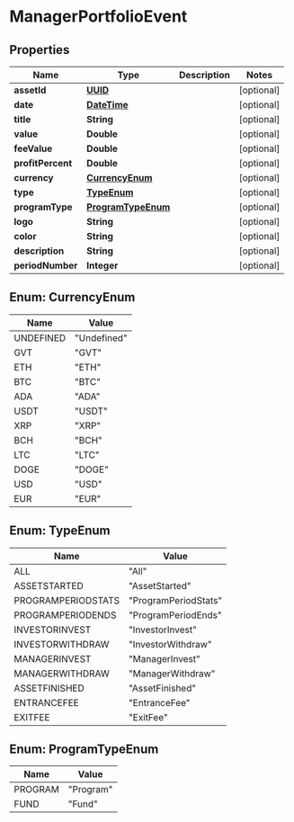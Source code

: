 
# ManagerPortfolioEvent

## Properties
Name | Type | Description | Notes
------------ | ------------- | ------------- | -------------
**assetId** | [**UUID**](UUID.md) |  |  [optional]
**date** | [**DateTime**](DateTime.md) |  |  [optional]
**title** | **String** |  |  [optional]
**value** | **Double** |  |  [optional]
**feeValue** | **Double** |  |  [optional]
**profitPercent** | **Double** |  |  [optional]
**currency** | [**CurrencyEnum**](#CurrencyEnum) |  |  [optional]
**type** | [**TypeEnum**](#TypeEnum) |  |  [optional]
**programType** | [**ProgramTypeEnum**](#ProgramTypeEnum) |  |  [optional]
**logo** | **String** |  |  [optional]
**color** | **String** |  |  [optional]
**description** | **String** |  |  [optional]
**periodNumber** | **Integer** |  |  [optional]


<a name="CurrencyEnum"></a>
## Enum: CurrencyEnum
Name | Value
---- | -----
UNDEFINED | &quot;Undefined&quot;
GVT | &quot;GVT&quot;
ETH | &quot;ETH&quot;
BTC | &quot;BTC&quot;
ADA | &quot;ADA&quot;
USDT | &quot;USDT&quot;
XRP | &quot;XRP&quot;
BCH | &quot;BCH&quot;
LTC | &quot;LTC&quot;
DOGE | &quot;DOGE&quot;
USD | &quot;USD&quot;
EUR | &quot;EUR&quot;


<a name="TypeEnum"></a>
## Enum: TypeEnum
Name | Value
---- | -----
ALL | &quot;All&quot;
ASSETSTARTED | &quot;AssetStarted&quot;
PROGRAMPERIODSTATS | &quot;ProgramPeriodStats&quot;
PROGRAMPERIODENDS | &quot;ProgramPeriodEnds&quot;
INVESTORINVEST | &quot;InvestorInvest&quot;
INVESTORWITHDRAW | &quot;InvestorWithdraw&quot;
MANAGERINVEST | &quot;ManagerInvest&quot;
MANAGERWITHDRAW | &quot;ManagerWithdraw&quot;
ASSETFINISHED | &quot;AssetFinished&quot;
ENTRANCEFEE | &quot;EntranceFee&quot;
EXITFEE | &quot;ExitFee&quot;


<a name="ProgramTypeEnum"></a>
## Enum: ProgramTypeEnum
Name | Value
---- | -----
PROGRAM | &quot;Program&quot;
FUND | &quot;Fund&quot;



